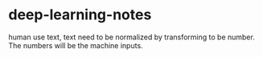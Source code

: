 # deep-learning-notes

human use text, text need to be normalized by transforming to be number. The numbers will be the machine inputs.
